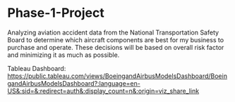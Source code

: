 # Phase-1-Project
Analyzing aviation accident data from the National Transportation Safety Board to determine which aircraft components are best for my business to purchase and operate. These decisions will be based on overall risk factor and minimizing it as much as possible.

Tableau Dashboard: https://public.tableau.com/views/BoeingandAirbusModelsDashboard/BoeingandAirbusModelsDashboard?:language=en-US&:sid=&:redirect=auth&:display_count=n&:origin=viz_share_link
